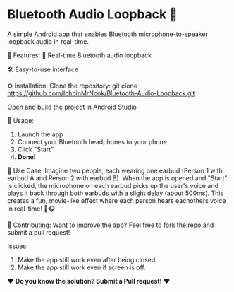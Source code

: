 # Bluetooth Audio Loopback 🔁
A simple Android app that enables Bluetooth microphone-to-speaker loopback audio in real-time.

📲 Features:
🔄 Real-time Bluetooth audio loopback

🛠️ Easy-to-use interface

⚙️ Installation:
Clone the repository:
git clone https://github.com/IchbinMrNook/Bluetooth-Audio-Loopback.git

Open and build the project in Android Studio

🚀 Usage:
1. Launch the app
2. Connect your Bluetooth headphones to your phone
3. Click "Start"
4. **Done!**

📲 Use Case:
Imagine two people, each wearing one earbud (Person 1 with earbud A and Person 2 with earbud B). When the app is opened and "Start" is clicked, the microphone on each earbud picks up the user's voice and plays it back through both earbuds with a slight delay (about 500ms). This creates a fun, movie-like effect where each person hears eachothers voice in real-time! 🎤🎧

🤝 Contributing:
Want to improve the app? Feel free to fork the repo and submit a pull request!

Issues:
1. Make the app still work even after being closed.
2. Make the app still work even if screen is off.

❤️ **Do you know the solution? Submit a Pull request!** ❤️
